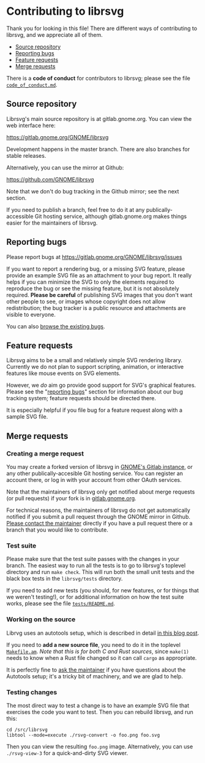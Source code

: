 Contributing to librsvg
=======================

Thank you for looking in this file!  There are different ways of
contributing to librsvg, and we appreciate all of them.

* [Source repository](#source-code)
* [Reporting bugs](#reporting-bugs)
* [Feature requests](#feature-requests)
* [Merge requests](#merge-requests)

There is a **code of conduct** for contributors to librsvg; please see the
file [`code_of_conduct.md`][coc].

## Source repository

Librsvg's main source repository is at gitlab.gnome.org.  You can view
the web interface here:

https://gitlab.gnome.org/GNOME/librsvg

Development happens in the master branch.  There are also branches for
stable releases.

Alternatively, you can use the mirror at Github:

https://github.com/GNOME/librsvg

Note that we don't do bug tracking in the Github mirror; see the next
section.

If you need to publish a branch, feel free to do it at any
publically-accessible Git hosting service, although gitlab.gnome.org
makes things easier for the maintainers of librsvg.

## Reporting bugs

Please report bugs at https://gitlab.gnome.org/GNOME/librsvg/issues

If you want to report a rendering bug, or a missing SVG feature,
please provide an example SVG file as an attachment to your bug
report.  It really helps if you can minimize the SVG to only the
elements required to reproduce the bug or see the missing feature, but
it is not absolutely required.  **Please be careful** of publishing
SVG images that you don't want other people to see, or images whose
copyright does not allow redistribution; the bug tracker is a public
resource and attachments are visible to everyone.

You can also [browse the existing bugs][bugs-browse].

## Feature requests

Librsvg aims to be a small and relatively simple SVG rendering
library.  Currently we do not plan to support scripting, animation, or
interactive features like mouse events on SVG elements.

However, we *do* aim go provide good support for SVG's graphical
features.  Please see the "[reporting bugs](#reporting-bugs)" section for
information about our bug tracking system; feature requests should be
directed there.

It is especially helpful if you file bug for a feature request along
with a sample SVG file.

## Merge requests

### Creating a merge request

You may create a forked version of librsvg in [GNOME's Gitlab
instance][gitlab], or any other publically-accesible Git hosting
service.  You can register an account there, or log in with your
account from other OAuth services.

Note that the maintainers of librsvg only get notified about merge
requests (or pull requests) if your fork is in
[gitlab.gnome.org][gitlab].

For technical reasons, the maintainers of librsvg do not get
automatically notified if you submit a pull request through the GNOME
mirror in Github.  [Please contact the maintainer][maintainer] directly if you
have a pull request there or a branch that you would like to
contribute.

### Test suite

Please make sure that the test suite passes with the changes in your
branch.  The easiest way to run all the tests is to go to librsvg's
toplevel directory and run `make check`.  This will run both the small
unit tests and the black box tests in the `librsvg/tests` directory.

If you need to add new tests (you should, for new features, or for
things that we weren't testing!), or for additional information on how
the test suite works, please see the file
[`tests/README.md`][tests-readme].

### Working on the source

Librvg uses an autotools setup, which is described in detail [in this
blog post][blog].

If you need to **add a new source file**, you need to do it in the
toplevel [`Makefile.am`][toplevel-makefile].  *Note that this is for
both C and Rust sources*, since `make(1)` needs to know when a Rust
file changed so it can call `cargo` as appropriate.

It is perfectly fine to [ask the maintainer][maintainer] if you have
questions about the Autotools setup; it's a tricky bit of machinery,
and we are glad to help.

### Testing changes

The most direct way to test a change is to have an example SVG file
that exercises the code you want to test.  Then you can rebuild
librsvg, and run this:

```
cd /src/librsvg
libtool --mode=execute ./rsvg-convert -o foo.png foo.svg
```

Then you can view the resulting `foo.png` image.  Alternatively, you
can use `./rsvg-view-3` for a quick-and-dirty SVG viewer.

[coc]: code_of_conduct.md
[gitlab]: https://gitlab.gnome.org/GNOME/librsvg
[bugs-browse]: https://gitlab.gnome.org/GNOME/librsvg/issues
[maintainer]: README.md#maintainers
[tests-readme]: tests/README.md
[blog]: https://people.gnome.org/~federico/blog/librsvg-build-infrastructure.html
[toplevel-makefile]: Makefile.am
